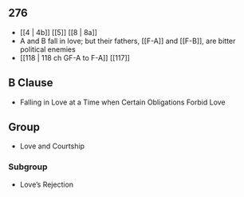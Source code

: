 ## 276
- [[4 | 4b]] [[5]] [[8 | 8a]] 
- A and B fall in love; but their fathers, [[F-A]] and [[F-B]], are bitter political enemies
- [[118 | 118 ch GF-A to F-A]] [[117]] 

## B Clause
- Falling in Love at a Time when Certain Obligations Forbid Love

## Group
- Love and Courtship

### Subgroup
- Love’s Rejection

